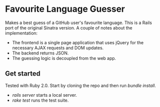 Favourite Language Guesser
==========================

Makes a best guess of a GitHub user's favourite language.
This is a Rails port of the original Sinatra version.
A couple of notes about the implementation: 
  - The frontend is a single page application that uses jQuery for the necessary AJAX requests and DOM updates.
  - The backend returns JSON.
  - The guessing logic is decoupled from the web app.

Get started
------------
Tested with Ruby 2.0. Start by cloning the repo and then run _bundle install_.

 - _rails server_ starts a local server.
 - _rake test_ runs the test suite.
